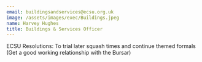 ```yaml
---
email: buildingsandservices@ecsu.org.uk
image: /assets/images/exec/Buildings.jpeg
name: Harvey Hughes
title: Buildings & Services Officer
---
```


ECSU Resolutions: To trial later squash times and continue themed formals (Get a good working relationship with the Bursar)